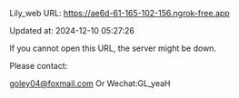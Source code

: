 Lily_web URL: https://ae6d-61-165-102-156.ngrok-free.app

Updated at: 2024-12-10 05:27:26

If you cannot open this URL, the server might be down.

Please contact: 

goley04@foxmail.com Or Wechat:GL_yeaH